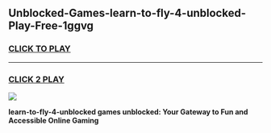 
## Unblocked-Games-learn-to-fly-4-unblocked-Play-Free-1ggvg
<h3>
<a href="https://premium76.site?title=learn-to-fly-4-unblocked&ref=23A">CLICK TO PLAY</a></h3>
<hr>

<h3>
<a href="https://premium76.site?title=learn-to-fly-4-unblocked&ref=23A">CLICK 2 PLAY</a>
  
</h3>

<a href="https://premium76.site?title=learn-to-fly-4-unblocked&ref=23A"><img src="https://clearcache.store/games.png"></a>


**learn-to-fly-4-unblocked games unblocked: Your Gateway to Fun and Accessible Online Gaming**
